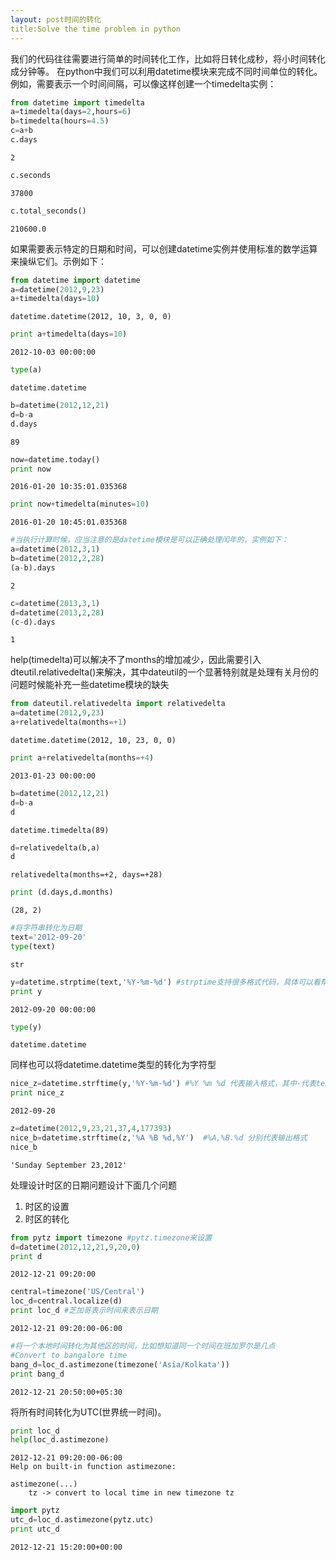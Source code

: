 ```yaml
---
layout: post时间的转化
title:Solve the time problem in python
---
```

我们的代码往往需要进行简单的时间转化工作，比如将日转化成秒，将小时间转化成分钟等。
在python中我们可以利用datetime模块来完成不同时间单位的转化。例如，需要表示一个时间间隔，可以像这样创建一个timedelta实例：


```python
from datetime import timedelta
a=timedelta(days=2,hours=6)
b=timedelta(hours=4.5)
c=a+b
c.days 
```




    2




```python
c.seconds
```




    37800




```python
c.total_seconds()
```




    210600.0



如果需要表示特定的日期和时间，可以创建datetime实例并使用标准的数学运算来操纵它们。示例如下：


```python
from datetime import datetime
a=datetime(2012,9,23)
a+timedelta(days=10)
```




    datetime.datetime(2012, 10, 3, 0, 0)




```python
print a+timedelta(days=10)
```

    2012-10-03 00:00:00



```python
type(a)
```




    datetime.datetime




```python
b=datetime(2012,12,21)
d=b-a
d.days
```




    89




```python
now=datetime.today()
print now
```

    2016-01-20 10:35:01.035368



```python
print now+timedelta(minutes=10)
```

    2016-01-20 10:45:01.035368



```python
#当执行计算时候，应当注意的是datetime模块是可以正确处理闰年的，实例如下：
a=datetime(2012,3,1)
b=datetime(2012,2,28)
(a-b).days
```




    2




```python
c=datetime(2013,3,1)
d=datetime(2013,2,28)
(c-d).days
```




    1



help(timedelta)可以解决不了months的增加减少，因此需要引入dteutil.relativedelta()来解决，其中dateutil的一个显著特别就是处理有关月份的问题时候能补充一些datetime模块的缺失



```python
from dateutil.relativedelta import relativedelta
a=datetime(2012,9,23)
a+relativedelta(months=+1)
```




    datetime.datetime(2012, 10, 23, 0, 0)




```python
print a+relativedelta(months=+4)
```

    2013-01-23 00:00:00



```python
b=datetime(2012,12,21)
d=b-a
d
```




    datetime.timedelta(89)




```python
d=relativedelta(b,a)
d
```




    relativedelta(months=+2, days=+28)




```python
print (d.days,d.months)
```

    (28, 2)



```python
#将字符串转化为日期
text='2012-09-20'
type(text)
```




    str




```python
y=datetime.strptime(text,'%Y-%m-%d') #strptime支持很多格式代码，具体可以看帮助文档
print y
```

    2012-09-20 00:00:00



```python
type(y)
```




    datetime.datetime



同样也可以将datetime.datetime类型的转化为字符型


```python
nice_z=datetime.strftime(y,'%Y-%m-%d') #%Y %m %d 代表输入格式，其中-代表text中的-
print nice_z
```

    2012-09-20



```python
z=datetime(2012,9,23,21,37,4,177393)
nice_b=datetime.strftime(z,'%A %B %d,%Y')  #%A,%B.%d 分别代表输出格式
nice_b
```




    'Sunday September 23,2012'



处理设计时区的日期问题设计下面几个问题
 1. 时区的设置
 2. 时区的转化


```python
from pytz import timezone #pytz.timezone来设置
d=datetime(2012,12,21,9,20,0)
print d
```

    2012-12-21 09:20:00



```python
central=timezone('US/Central')
loc_d=central.localize(d)
print loc_d #芝加哥表示时间来表示日期
```

    2012-12-21 09:20:00-06:00



```python
#将一个本地时间转化为其他区的时间，比如想知道同一个时间在班加罗尔是几点
#Convert to bangalore time
bang_d=loc_d.astimezone(timezone('Asia/Kolkata'))
print bang_d
```

    2012-12-21 20:50:00+05:30


将所有时间转化为UTC(世界统一时间)。


```python
print loc_d
help(loc_d.astimezone)
```

    2012-12-21 09:20:00-06:00
    Help on built-in function astimezone:
    
    astimezone(...)
        tz -> convert to local time in new timezone tz
    



```python
import pytz
utc_d=loc_d.astimezone(pytz.utc)
print utc_d
```

    2012-12-21 15:20:00+00:00


